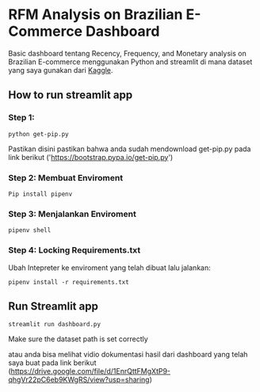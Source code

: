 # RFM Analysis on Brazilian E-Commerce Dashboard
Basic dashboard tentang Recency, Frequency, and Monetary analysis on Brazilian E-commerce menggunakan Python and streamlit di mana dataset yang saya gunakan dari [Kaggle]('https://www.kaggle.com/datasets/olistbr/brazilian-ecommerce').

## How to run streamlit app

### Step 1:
```
python get-pip.py
```
Pastikan disini pastikan bahwa anda sudah mendownload get-pip.py pada link berikut ('https://bootstrap.pypa.io/get-pip.py')

### Step 2: Membuat Enviroment
```
Pip install pipenv
```

### Step 3: Menjalankan Enviroment
```
pipenv shell
```

### Step 4: Locking Requirements.txt
Ubah Intepreter ke enviroment yang telah dibuat lalu jalankan:
```
pipenv install -r requirements.txt
```

## Run Streamlit app
```
streamlit run dashboard.py
```

Make sure the dataset path is set correctly

atau anda bisa melihat vidio dokumentasi hasil dari dashboard yang telah saya buat pada link berikut (https://drive.google.com/file/d/1EnrQttFMgXtP9-qhgVr22pC6eb9KWgRS/view?usp=sharing)
